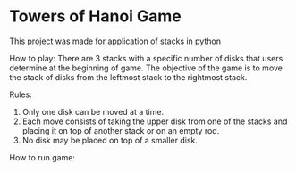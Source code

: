 # Towers of Hanoi Game

This project was made for application of stacks in python


How to play:
There are 3 stacks with a specific number of disks that users determine at the beginning of game.  The objective of the game is to move the stack of disks from the leftmost stack to the rightmost stack.

Rules:
1. Only one disk can be moved at a time.
2. Each move consists of taking the upper disk from one of the stacks and placing it on top of another stack or on an empty rod.
3. No disk may be placed on top of a smaller disk.


How to run game:
